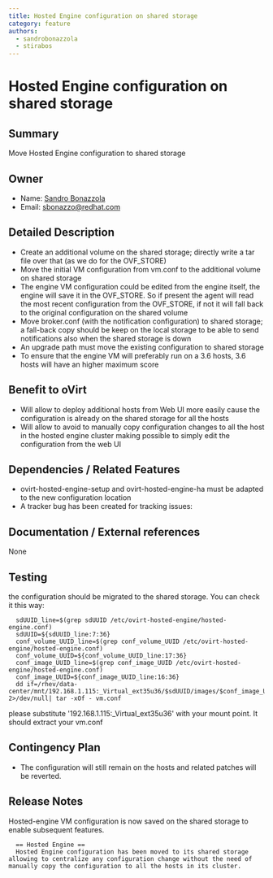 ```yaml
---
title: Hosted Engine configuration on shared storage
category: feature
authors:
  - sandrobonazzola
  - stirabos
---
```


# Hosted Engine configuration on shared storage

## Summary

Move Hosted Engine configuration to shared storage

## Owner

*   Name: [Sandro Bonazzola](https://github.com/sandrobonazzola)
*   Email: <sbonazzo@redhat.com>

## Detailed Description

*   Create an additional volume on the shared storage; directly write a tar file over that (as we do for the OVF_STORE)
*   Move the initial VM configuration from vm.conf to the additional volume on shared storage
*   The engine VM configuration could be edited from the engine itself, the engine will save it in the OVF_STORE. So if present the agent will read the most recent configuration from the OVF_STORE, if not it will fall back to the original configuration on the shared volume
*   Move broker.conf (with the notification configuration) to shared storage; a fall-back copy should be keep on the local storage to be able to send notifications also when the shared storage is down
*   An upgrade path must move the existing configuration to shared storage
*   To ensure that the engine VM will preferably run on a 3.6 hosts, 3.6 hosts will have an higher maximum score

## Benefit to oVirt

*   Will allow to deploy additional hosts from Web UI more easily cause the configuration is already on the shared storage for all the hosts
*   Will allow to avoid to manually copy configuration changes to all the host in the hosted engine cluster making possible to simply edit the configuration from the web UI

## Dependencies / Related Features

*   ovirt-hosted-engine-setup and ovirt-hosted-engine-ha must be adapted to the new configuration location
*   A tracker bug has been created for tracking issues:

## Documentation / External references

None

## Testing

the configuration should be migrated to the shared storage. You can check it this way:

      sdUUID_line=$(grep sdUUID /etc/ovirt-hosted-engine/hosted-engine.conf)
      sdUUID=${sdUUID_line:7:36}
      conf_volume_UUID_line=$(grep conf_volume_UUID /etc/ovirt-hosted-engine/hosted-engine.conf)
      conf_volume_UUID=${conf_volume_UUID_line:17:36}
      conf_image_UUID_line=$(grep conf_image_UUID /etc/ovirt-hosted-engine/hosted-engine.conf)
      conf_image_UUID=${conf_image_UUID_line:16:36}
      dd if=/rhev/data-center/mnt/192.168.1.115:_Virtual_ext35u36/$sdUUID/images/$conf_image_UUID/$conf_volume_UUID 2>/dev/null| tar -xOf - vm.conf

please substitute '192.168.1.115:_Virtual_ext35u36' with your mount point. It should extract your vm.conf

## Contingency Plan

*   The configuration will still remain on the hosts and related patches will be reverted.

## Release Notes

Hosted-engine VM configuration is now saved on the shared storage to enable subsequent features.

      == Hosted Engine ==
      Hosted Engine configuration has been moved to its shared storage allowing to centralize any configuration change without the need of manually copy the configuration to all the hosts in its cluster.




